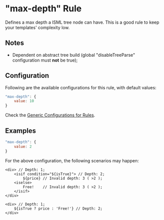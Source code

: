 # "max-depth" Rule

Defines a max depth a ISML tree node can have. This is a good rule to keep your templates' complexity low.

## Notes

- Dependent on abstract tree build (global "disableTreeParse" configuration must **not** be true);

## Configuration

Following are the available configurations for this rule, with default values:

```js
"max-depth": {
    value: 10
}
```

Check the [Generic Configurations for Rules][generic-config].

## Examples

```js
"max-depth": {
    value: 2
}
```

For the above configuration, the following scenarios may happen:

```
<div> // Depth: 1;
    <isif condition="${isTrue}"> // Depth: 2;
        ${price} // Invalid depth: 3 ( >2 );
    <iselse>
        Free!    // Invalid depth: 3 ( >2 );
    </isif>
</div>
```

```
<div> // Depth: 1;
    ${isTrue ? price : 'Free!'} // Depth: 2;
</div>
```

[generic-config]: <../generic-rule-config.md>

